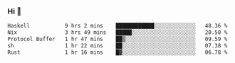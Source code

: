 ### Hi 👋

<!--START_SECTION:waka-->

```txt
Haskell           9 hrs 2 mins    ████████████░░░░░░░░░░░░░   48.36 %
Nix               3 hrs 49 mins   █████░░░░░░░░░░░░░░░░░░░░   20.50 %
Protocol Buffer   1 hr 47 mins    ██▒░░░░░░░░░░░░░░░░░░░░░░   09.59 %
sh                1 hr 22 mins    ██░░░░░░░░░░░░░░░░░░░░░░░   07.38 %
Rust              1 hr 16 mins    █▓░░░░░░░░░░░░░░░░░░░░░░░   06.78 %
```

<!--END_SECTION:waka-->
